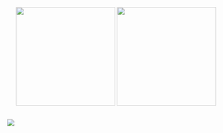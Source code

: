 <div align="center">
<img height="230em" src="https://github-readme-stats.vercel.app/api?username=Josehpequeno&theme=transparent&show_icons=true&include_all_commits=true&count_private=true&bg_color=ACBDDD&icon_color=ffffff&text_color=ffffff&title_color=ffffff"/>
<img height="230em" src="https://github-readme-stats.vercel.app/api/top-langs/?username=Josehpequeno&bg_color=ACBDDD&icon_color=ffffff&text_color=ffffff&title_color=ffffff"/>
</div>

##

<div>
  <a href="https://www.linkedin.com/in/hicarojose/" target="_blank"><img src="https://img.shields.io/badge/-LinkedIn-%200077B5?style=for-the-badge&logo=linkedin&logoColor=white&labelColor=ACBDDD&color=ffffff" target="_blank"></a>
</div>
